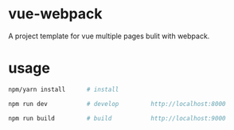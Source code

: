 # vue-webpack
A project template for vue multiple pages bulit with webpack.

# usage
```bash
npm/yarn install      # install

npm run dev           # develop         http://localhost:8000

npm run build         # build           http://localhost:9000
```


